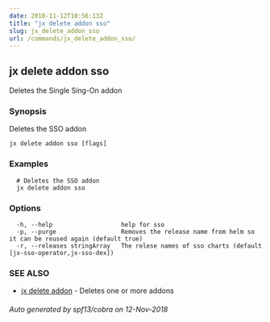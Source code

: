 ```yaml
---
date: 2018-11-12T10:56:13Z
title: "jx delete addon sso"
slug: jx_delete_addon_sso
url: /commands/jx_delete_addon_sso/
---
```

## jx delete addon sso

Deletes the Single Sing-On addon

### Synopsis

Deletes the SSO addon

```
jx delete addon sso [flags]
```

### Examples

```
  # Deletes the SSO addon
  jx delete addon sso
```

### Options

```
  -h, --help                   help for sso
  -p, --purge                  Removes the release name from helm so it can be reused again (default true)
  -r, --releases stringArray   The relese names of sso charts (default [jx-sso-operator,jx-sso-dex])
```

### SEE ALSO

* [jx delete addon](/commands/jx_delete_addon/)	 - Deletes one or more addons

###### Auto generated by spf13/cobra on 12-Nov-2018
